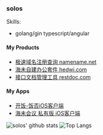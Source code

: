 ### solos

Skills:
- golang/gin  typescript/angular

 
#### My Products

- [极速域名注册查询 namename.net](https://namename.net)
- [海未自建办公套件 hedwi.com](https://hedwi.com)
- [接口文档管理工具 restdoc.com](https://restdoc.com)

#### My Apps

- [开饭-饭否iOS客户端](https://apps.apple.com/cn/app/%E5%BC%80%E9%A5%AD/id1189449526)
- [海未会议 私有版 iOS客户端](https://apps.apple.com/cn/app/%E6%B5%B7%E6%9C%AA%E4%BC%9A%E8%AE%AE-%E7%A7%81%E6%9C%89%E7%89%88/id6478134636)


![solos' github stats](https://github-readme-stats-git-masterrstaa-rickstaa.vercel.app/api?username=solos&show_icons=true&count_private=true&line_height=40&hide_border=true&theme=vue)
![Top Langs](https://github-readme-stats-git-masterrstaa-rickstaa.vercel.app/api/top-langs/?username=solos&hide=html&exclude_repo=python_vim&hide_border=true&theme=vue)

